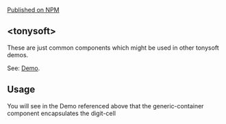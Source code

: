 [Published on NPM](https://www.npmjs.com/package/tonysoft)


## &lt;tonysoft&gt;

These are just common components which might be used in other tonysoft demos. 


See: [Demo](https://tonysoft.github.io/digit-cell).

## Usage

You will see in the Demo referenced above that the generic-container component encapsulates the digit-cell

